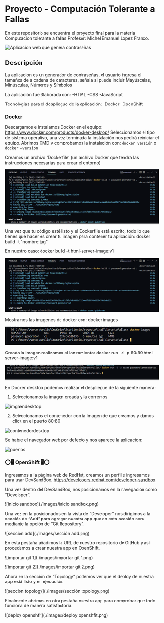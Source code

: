 # Proyecto - Computación Tolerante a Fallas 
En este repositorio se encuentra el proyecto final para la materia Computacion tolerante a fallas Profesor: Michel Emanuel Lopez Franco.

![Aplicacion web que genera contraseñas]()


## Descripción
La aplicacion es un generador de contraseñas, el usuario ingresa el tamaños de a cadena de caracteres, señala si puede incluir Mayúsculas, Minúsculas, Números y Símbolos

La aplicación fue 3laborada con:
    -HTML
    -CSS
    -JavaScript

Tecnologias para el despliegue de la aplicación: 
    -Docker 
    -OpenShift
    
### Docker
Descargamos e instalamos Docker en el equipo:
https://www.docker.com/products/docker-desktop/
Seleccionamos el tipo de sistema operativo, una vez terminada la instalación nos pedirá reiniciar el equipo.
Abrimos CMD y comprobamos la instalación con: ``` docker versión ``` o ```docker –version```

Creamos un archivo ‘Dockerfile’ (un archivo Docker que tendrá las instrucciones necesarias para crear el entorno)

![dockerfile](./images/dockerbuild.PNG)

Una vez que tu código esté listo y el Dockerfile está escrito, todo lo que tienes que hacer es crear tu imagen para contener tu aplicación: docker build -t "nombre:tag"

En nuestro caso: docker build -t html-server-image:v1

![construccion](./Images/docker_build.png)

Mostramos las imagenes de docker con: docker images

![imagenes](./Images/look_images.png)

Creada la imagen realizamos el lanzamiento: docker run -d -p 80:80 html-server-image:v1

![despliegue](./Images/port8080.png)

En Docker desktop podemos realizar el despliegue de la siguiente manera:
1. Seleccionamos la imagen creada y la corremos

![imgaendesktop](./images/imagendesktop.png)

2. Seleccionamos el contenedor con la imagen de que creamos y damos click en el puerto 80:80

![contenedordesktop](./images/contenedordesktop.png)

Se habre el navegador web por defecto y nos aparece la aplicacion:

![puertos](./images/puertos.png)

### ⭕🖥 OpenShift 🖥⭕
Ingresamos a la página web de RedHat, creamos un perfil e ingresamos para usar DevSandBox.
https://developers.redhat.com/developer-sandbox

Una vez dentro del DevSandBox, nos posicionamos en la navegación como “Developer”.

![inicio sandbox](./images/inicio sandbox.png)
 
Una vez en la posicionados en la vista de “Developer” nos dirigimos a la sección de “Add” para agregar nuestra app que en esta ocasión será mediante la opción de “Git Repository”.

![sección add](./images/sección add.png)
 
En esta pestaña añadimos la URL de nuestro repositorio de GitHub y así procedemos a crear nuestra app en OpenShift.

![importar git 1](./images/importar git 1.png)

![importar git 2](./images/importar git 2.png)

Ahora en la sección de “Topology” podemos ver que el deploy de nuestra app está listo y en ejecución.

![sección topology](./images/sección topology.png)
 
Finalmente abrimos en otra pestaña nuestra app para comprobar que todo funciona de manera satisfactoria.
 
 ![deploy openshfit](./images/deploy openshfit.png)
